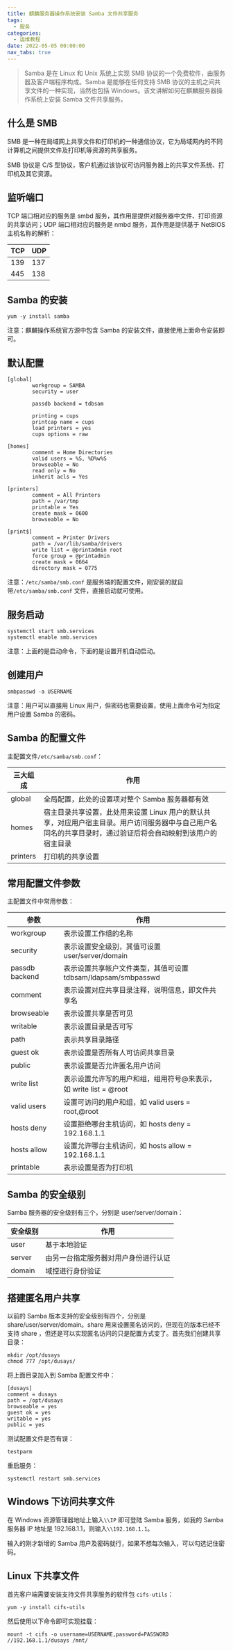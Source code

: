 ```yaml
---
title: 麒麟服务器操作系统安装 Samba 文件共享服务
tags:
  - 服务
categories:
  - 运维教程
date: 2022-05-05 00:00:00
nav_tabs: true
---
```


> Samba 是在 Linux 和 Unix 系统上实现 SMB 协议的一个免费软件，由服务器及客户端程序构成。Samba 是能够在任何支持 SMB 协议的主机之间共享文件的一种实现，当然也包括 Windows。该文讲解如何在麒麟服务器操作系统上安装 Samba 文件共享服务。

<!-- more -->

## 什么是 SMB

SMB 是一种在局域网上共享文件和打印机的一种通信协议，它为局域网内的不同计算机之间提供文件及打印机等资源的共享服务。

SMB 协议是 C/S 型协议，客户机通过该协议可访问服务器上的共享文件系统、打印机及其它资源。

## 监听端口

TCP 端口相对应的服务是 smbd 服务，其作用是提供对服务器中文件、打印资源的共享访问；UDP 端口相对应的服务是 nmbd 服务，其作用是提供基于 NetBIOS 主机名称的解析：

| TCP | UDP |
| - | - |
| 139 | 137 |
| 445 | 138 |

## Samba 的安装

```
yum -y install samba
```

注意：麒麟操作系统官方源中包含 Samba 的安装文件，直接使用上面命令安装即可。

## 默认配置

```
[global]
        workgroup = SAMBA
        security = user

        passdb backend = tdbsam

        printing = cups
        printcap name = cups
        load printers = yes
        cups options = raw

[homes]
        comment = Home Directories
        valid users = %S, %D%w%S
        browseable = No
        read only = No
        inherit acls = Yes

[printers]
        comment = All Printers
        path = /var/tmp
        printable = Yes
        create mask = 0600
        browseable = No

[print$]
        comment = Printer Drivers
        path = /var/lib/samba/drivers
        write list = @printadmin root
        force group = @printadmin
        create mask = 0664
        directory mask = 0775
```

注意：`/etc/samba/smb.conf` 是服务端的配置文件，刚安装的就自带`/etc/samba/smb.conf` 文件，直接启动就可使用。

## 服务启动

```
systemctl start smb.services
systemctl enable smb.services
```

注意：上面的是启动命令，下面的是设置开机自动启动。

## 创建用户

```
smbpasswd -a USERNAME
```

注意：用户可以直接用 Linux 用户，但密码也需要设置，使用上面命令可为指定用户设置 Samba 的密码。

## Samba 的配置文件

主配置文件`/etc/samba/smb.conf`：

| 三大组成 | 作用 |
| - | - |
| global | 全局配置，此处的设置项对整个 Samba 服务器都有效 |
| homes | 宿主目录共享设置，此处用来设置 Linux 用户的默认共享，对应用户宿主目录。用户访问服务器中与自己用户名同名的共享目录时，通过验证后将会自动映射到该用户的宿主目录 |
| printers | 打印机的共享设置 |

## 常用配置文件参数

主配置文件中常用参数：

| 参数 | 作用 |
| - | - |
| workgroup | 表示设置工作组的名称 |
| security | 表示设置安全级别，其值可设置 user/server/domain |
| passdb backend | 表示设置共享帐户文件类型，其值可设置 tdbsam/ldapsam/smbpasswd |
| comment | 表示设置对应共享目录注释，说明信息，即文件共享名 |
| browseable | 表示设置共享是否可见 |
| writable | 表示设置目录是否可写 |
| path | 表示共享目录路径 |
| guest ok | 表示设置是否所有人可访问共享目录 |
| public | 表示设置是否允许匿名用户访问 |
| write list | 表示设置允许写的用户和组，组用符号@来表示，如 write list = @root |
| valid users | 设置可访问的用户和组，如 valid users = root,@root |
| hosts deny | 设置拒绝哪台主机访问，如 hosts deny = 192.168.1.1 |
| hosts allow | 设置允许哪台主机访问，如 hosts allow = 192.168.1.1 |
| printable | 表示设置是否为打印机 |

## Samba 的安全级别

Samba 服务器的安全级别有三个，分别是 user/server/domain：

| 安全级别 | 作用 |
| - | - |
| user | 基于本地验证 |
| server | 由另一台指定服务器对用户身份进行认证 |
| domain | 域控进行身份验证 |

## 搭建匿名用户共享

以前的 Samba 版本支持的安全级别有四个，分别是 share/user/server/domain。share 用来设置匿名访问的，但现在的版本已经不支持 share ，但还是可以实现匿名访问的只是配置方式变了。首先我们创建共享目录：

```
mkdir /opt/dusays
chmod 777 /opt/dusays/
```

将上面目录加入到 Samba 配置文件中：

```
[dusays]
comment = dusays
path = /opt/dusays
browseable = yes
guest ok = yes
writable = yes
public = yes
```

测试配置文件是否有误：

```
testparm
```

重启服务：

```
systemctl restart smb.services
```

## Windows 下访问共享文件

在 Windows 资源管理器地址上输入`\\IP` 即可登陆 Samba 服务，如我的 Samba 服务器 IP 地址是 192.168.1.1，则输入`\\192.168.1.1`。

输入的刚才新增的 Samba 用户及密码就行，如果不想每次输入，可以勾选记住密码。

## Linux 下共享文件

首先客户端需要安装支持文件共享服务的软件包 `cifs-utils`：

```
yum -y install cifs-utils
```

然后使用以下命令即可实现挂载：

```
mount -t cifs -o username=USERNAME,password=PASSWORD //192.168.1.1/dusays /mnt/
```